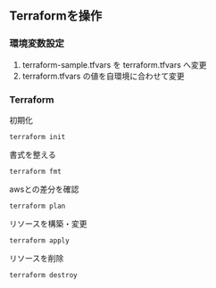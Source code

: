 ## Terraformを操作

### 環境変数設定
1. terraform-sample.tfvars を terraform.tfvars へ変更
2. terraform.tfvars の値を自環境に合わせて変更

### Terraform

初期化
```shell
terraform init
```

書式を整える
```shell
terraform fmt
```

awsとの差分を確認
```shell
terraform plan
```

リソースを構築・変更
```shell
terraform apply
```

リソースを削除
```shell
terraform destroy
```